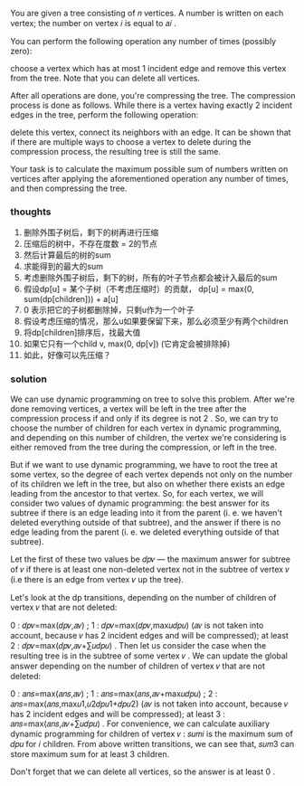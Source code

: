 You are given a tree consisting of 𝑛
vertices. A number is written on each vertex; the number on vertex 𝑖
is equal to 𝑎𝑖
.

You can perform the following operation any number of times (possibly zero):

choose a vertex which has at most 1
incident edge and remove this vertex from the tree.
Note that you can delete all vertices.

After all operations are done, you're compressing the tree. The compression process is done as follows. While there is a
vertex having exactly 2
incident edges in the tree, perform the following operation:

delete this vertex, connect its neighbors with an edge.
It can be shown that if there are multiple ways to choose a vertex to delete during the compression process, the
resulting tree is still the same.

Your task is to calculate the maximum possible sum of numbers written on vertices after applying the aforementioned
operation any number of times, and then compressing the tree.

### thoughts

1. 删除外围子树后，剩下的树再进行压缩
2. 压缩后的树中，不存在度数 = 2的节点
3. 然后计算最后的树的sum
4. 求能得到的最大的sum
5. 考虑删除外围子树后，剩下的树，所有的叶子节点都会被计入最后的sum
6. 假设dp[u] = 某个子树（不考虑压缩时）的贡献， dp[u] = max(0, sum(dp[children])) + a[u]
7. 0 表示把它的子树都删除掉，只剩u作为一个叶子
8. 假设考虑压缩的情况，那么u如果要保留下来，那么必须至少有两个children
9. 将dp[children]排序后，找最大值
10. 如果它只有一个child v, max(0, dp[v]) (它肯定会被排除掉)
11. 如此，好像可以先压缩？

### solution

We can use dynamic programming on tree to solve this problem. After we're done removing vertices, a vertex will be left
in the tree after the compression process if and only if its degree is not 2
. So, we can try to choose the number of children for each vertex in dynamic programming, and depending on this number
of children, the vertex we're considering is either removed from the tree during the compression, or left in the tree.

But if we want to use dynamic programming, we have to root the tree at some vertex, so the degree of each vertex depends
not only on the number of its children we left in the tree, but also on whether there exists an edge leading from the
ancestor to that vertex. So, for each vertex, we will consider two values of dynamic programming: the best answer for
its subtree if there is an edge leading into it from the parent (i. e. we haven't deleted everything outside of that
subtree), and the answer if there is no edge leading from the parent (i. e. we deleted everything outside of that
subtree).

Let the first of these two values be 𝑑𝑝𝑣
— the maximum answer for subtree of 𝑣
if there is at least one non-deleted vertex not in the subtree of vertex 𝑣
(i.e there is an edge from vertex 𝑣
up the tree).

Let's look at the dp transitions, depending on the number of children of vertex 𝑣
that are not deleted:

0
: 𝑑𝑝𝑣=max(𝑑𝑝𝑣,𝑎𝑣)
;
1
: 𝑑𝑝𝑣=max(𝑑𝑝𝑣,max𝑢𝑑𝑝𝑢)
(𝑎𝑣
is not taken into account, because 𝑣
has 2
incident edges and will be compressed);
at least 2
: 𝑑𝑝𝑣=max(𝑑𝑝𝑣,𝑎𝑣+∑𝑢𝑑𝑝𝑢)
.
Then let us consider the case when the resulting tree is in the subtree of some vertex 𝑣
. We can update the global answer depending on the number of children of vertex 𝑣
that are not deleted:

0
: 𝑎𝑛𝑠=max(𝑎𝑛𝑠,𝑎𝑣)
;
1
: 𝑎𝑛𝑠=max(𝑎𝑛𝑠,𝑎𝑣+max𝑢𝑑𝑝𝑢)
;
2
: 𝑎𝑛𝑠=max(𝑎𝑛𝑠,max𝑢1,𝑢2𝑑𝑝𝑢1+𝑑𝑝𝑢2)
(𝑎𝑣
is not taken into account, because 𝑣
has 2
incident edges and will be compressed);
at least 3
: 𝑎𝑛𝑠=max(𝑎𝑛𝑠,𝑎𝑣+∑𝑢𝑑𝑝𝑢)
.
For convenience, we can calculate auxiliary dynamic programming for children of vertex 𝑣
: 𝑠𝑢𝑚𝑖
is the maximum sum of 𝑑𝑝𝑢
for 𝑖
children. From above written transitions, we can see that, 𝑠𝑢𝑚3
can store maximum sum for at least 3
children.

Don't forget that we can delete all vertices, so the answer is at least 0
.